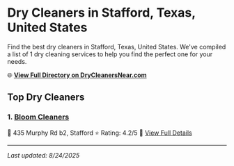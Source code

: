 # Dry Cleaners in Stafford, Texas, United States

Find the best dry cleaners in Stafford, Texas, United States. We've compiled a list of 1 dry cleaning services to help you find the perfect one for your needs.

🌐 **[View Full Directory on DryCleanersNear.com](https://drycleanersnear.com/city/US/Texas/Stafford)**

## Top Dry Cleaners

### 1. [Bloom Cleaners](https://drycleanersnear.com/dryCleaner/68a3dafde0c395148228b270/bloom-cleaners)
📍 435 Murphy Rd b2, Stafford
⭐ Rating: 4.2/5
🔗 [View Full Details](https://drycleanersnear.com/dryCleaner/68a3dafde0c395148228b270/bloom-cleaners)


---

*Last updated: 8/24/2025*
